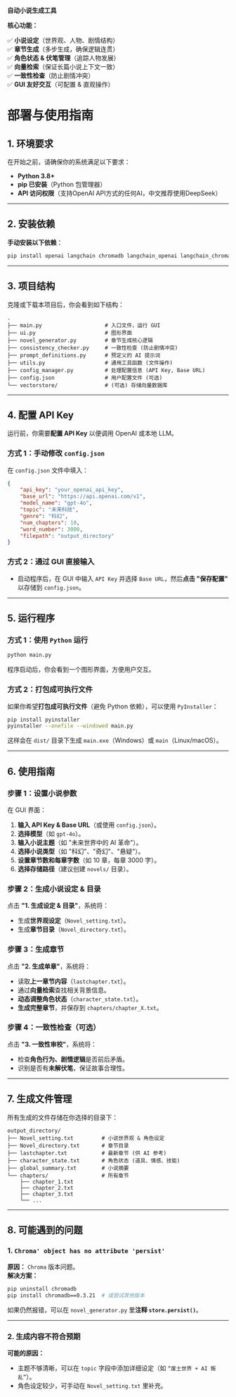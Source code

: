 **自动小说生成工具**

**核心功能：**

✅ **小说设定**（世界观、人物、剧情结构）  
✅ **章节生成**（多步生成，确保逻辑连贯）  
✅ **角色状态 & 伏笔管理**（追踪人物发展）  
✅ **向量检索**（保证长篇小说上下文一致）  
✅ **一致性检查**（防止剧情冲突）  
✅ **GUI 友好交互**（可配置 & 直观操作）  

# **部署与使用指南**

## **1. 环境要求**
在开始之前，请确保你的系统满足以下要求：
- **Python 3.8+**
- **pip 已安装**（Python 包管理器）
- **API 访问权限**（支持OpenAI API方式的任何AI，中文推荐使用DeepSeek）

---

## **2. 安装依赖**
**手动安装以下依赖**：
```bash
pip install openai langchain chromadb langchain_openai langchain_chroma langgraph typing_extensions langchain-community
```

---

## **3. 项目结构**
克隆或下载本项目后，你会看到如下结构：
```plaintext
.
├── main.py                    # 入口文件，运行 GUI
├── ui.py                      # 图形界面
├── novel_generator.py         # 章节生成核心逻辑
├── consistency_checker.py     # 一致性检查 (防止剧情冲突)
├── prompt_definitions.py      # 预定义的 AI 提示词
├── utils.py                   # 通用工具函数 (文件操作)
├── config_manager.py          # 处理配置信息 (API Key, Base URL)
├── config.json                # 用户配置文件 (可选)
└── vectorstore/               # (可选) 存储向量数据库
```

---

## **4. 配置 API Key**
运行前，你需要**配置 API Key** 以便调用 OpenAI 或本地 LLM。

### **方式 1：手动修改 `config.json`**
在 `config.json` 文件中填入：
```json
{
    "api_key": "your_openai_api_key",
    "base_url": "https://api.openai.com/v1",
    "model_name": "gpt-4o",
    "topic": "未来科技",
    "genre": "科幻",
    "num_chapters": 10,
    "word_number": 3000,
    "filepath": "output_directory"
}
```

### **方式 2：通过 GUI 直接输入**
- 启动程序后，在 GUI 中输入 `API Key` 并选择 `Base URL`，然后**点击 "保存配置"** 以存储到 `config.json`。

---

## **5. 运行程序**
### **方式 1：使用 `Python` 运行**
```bash
python main.py
```
程序启动后，你会看到一个图形界面，方便用户交互。

### **方式 2：打包成可执行文件**
如果你希望**打包成可执行文件**（避免 Python 依赖），可以使用 `PyInstaller`：
```bash
pip install pyinstaller
pyinstaller --onefile --windowed main.py
```
这样会在 `dist/` 目录下生成 `main.exe`（Windows）或 `main`（Linux/macOS）。

---

## **6. 使用指南**
### **步骤 1：设置小说参数**
在 GUI 界面：
1. **输入 API Key & Base URL**（或使用 `config.json`）。
2. **选择模型**（如 `gpt-4o`）。
3. **输入小说主题**（如 "未来世界中的 AI 革命"）。
4. **选择小说类型**（如 "科幻"、"奇幻"、"悬疑"）。
5. **设置章节数和每章字数**（如 10 章，每章 3000 字）。
6. **选择存储路径**（建议创建 `novels/` 目录）。

### **步骤 2：生成小说设定 & 目录**
点击 **"1. 生成设定 & 目录"**，系统将：
- 生成**世界观设定**（`Novel_setting.txt`）。
- 生成**章节目录**（`Novel_directory.txt`）。

### **步骤 3：生成章节**
点击 **"2. 生成单章"**，系统将：
- 读取**上一章节内容**（`lastchapter.txt`）。
- 通过**向量检索**查找相关背景信息。
- **动态调整角色状态**（`character_state.txt`）。
- **生成完整章节**，并保存到 `chapters/chapter_X.txt`。

### **步骤 4：一致性检查（可选）**
点击 **"3. 一致性审校"**，系统将：
- 检查**角色行为、剧情逻辑**是否前后矛盾。
- 识别是否有**未解伏笔**，保证故事合理性。

---

## **7. 生成文件管理**
所有生成的文件存储在你选择的目录下：
```plaintext
output_directory/
├── Novel_setting.txt         # 小说世界观 & 角色设定
├── Novel_directory.txt       # 章节目录
├── lastchapter.txt           # 最新章节 (供 AI 参考)
├── character_state.txt       # 角色状态 (道具、情感、技能)
├── global_summary.txt        # 小说摘要
└── chapters/                 # 所有章节
    ├── chapter_1.txt
    ├── chapter_2.txt
    ├── chapter_3.txt
    └── ...
```

---

## **8. 可能遇到的问题**
### **1. `Chroma' object has no attribute 'persist'`**
**原因：** `Chroma` 版本问题。  
**解决方案：**
```bash
pip uninstall chromadb
pip install chromadb==0.3.21  # 或尝试其他版本
```
如果仍然报错，可以在 `novel_generator.py` 里**注释 `store.persist()`**。

---

### **2. 生成内容不符合预期**
**可能的原因：**
- 主题不够清晰，可以在 `topic` 字段中添加详细设定（如 `“废土世界 + AI 叛乱”`）。
- 角色设定较少，可手动在 `Novel_setting.txt` 里补充。
